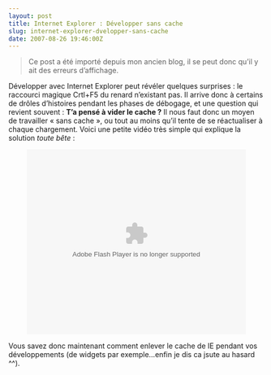 ```yaml
---
layout: post
title: Internet Explorer : Développer sans cache
slug: internet-explorer-dvelopper-sans-cache
date: 2007-08-26 19:46:00Z
---
```


<blockquote>   <p>Ce post a été importé depuis mon ancien blog, il se peut donc qu’il y ait des erreurs d’affichage.</p> </blockquote>  <p>Développer avec Internet Explorer peut révéler quelques surprises : le raccourci magique Crtl+F5 du renard n’existant pas. Il arrive donc à certains de drôles d’histoires pendant les phases de débogage, et une question qui revient souvent : <strong>T’a pensé à vider le cache ?</strong> Il nous faut donc un moyen de travailler « sans cache », ou tout au moins qu’il tente de se réactualiser à chaque chargement. Voici une petite vidéo très simple qui explique la solution <em>toute bête</em> :</p>  <p align="center"><embed src="http://images.video.msn.com/flash/soapbox1_1.swf" width="432" height="364" id="njac8qfv" type="application/x-shockwave-flash" allowFullScreen="true" allowScriptAccess="always" pluginspage="http://macromedia.com/go/getflashplayer" flashvars="c=v&v=11135b35-b23b-4f1b-b8f8-8b799826d8bb&ifs=true&fr=msnvideo&mkt=en-US"></embed><noembed><br/><a href="http://video.msn.com/video.aspx?vid=11135b35-b23b-4f1b-b8f8-8b799826d8bb" target="_new" title="Développer sous IE sans le cache">Video: Développer sous IE sans le cache</a></noembed> </p>  <p>Vous savez donc maintenant comment enlever le cache de IE pendant vos développements (de widgets par exemple…enfin je dis ca jsute au hasard ^^).</p>

